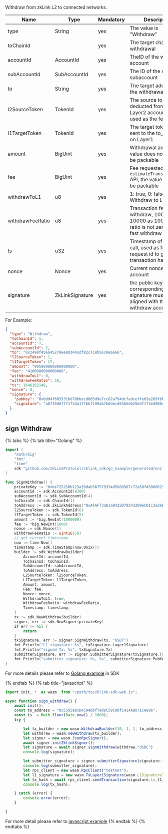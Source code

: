 Withdraw from zkLink L2 to connected networks.

| Name             | Type            | Mandatory | Description                                                                                           |
|------------------|-----------------|-----------|-------------------------------------------------------------------------------------------------------|
| type             | String          | yes       | The value is "Withdraw"                                                                               |
| toChainId        |                 | yes       | The target chain of the withdrawal                                                                    |
| accountId        | AccountId       | yes       | TheID of the withdraw account                                                                         |
| subAccountId     | SubAccountId    | yes       | The ID of the withdraw subaccount                                                                     |
| to               | String          | yes       | The target address of the withdrawal                                                                  |
| l2SourceToken    | TokenId         | yes       | The source token to be deducted from the Layer2 account and used as the fee token                     |
| l1TargetToken    | TokenId         | yes       | The target token to be sent to the to_address on Layer1                                               |
| amount           | BigUint         | yes       | Withdrawal amount, the value does not have to be packable                                             |
| fee              | BigUint         | yes       | Fee requested via <code>estimateTransactionFee</code> API, the value should be packable               |
| withdrawToL1     | u8              | yes       | 1: true, 0: false. Withdraw to L1 or not                                                              |
| withdrawFeeRatio | u8              | yes       | Transaction fee for fast withdraw, 100 as 1%, 10000 as 100%, If ratio is not zero means fast withdraw |
| ts               | u32             | yes       | Timestamp of the API call, used as front-end request id to generate transaction hash                  |
| nonce            | Nonce           | yes       | Current nonce of the account                                                                          |
| signature        | ZkLinkSignature | yes       | the public key hash corresponding to the signature must be aligned with the withdraw account          |

For Example:
```json
{
  "type": "Withdraw",
  "toChainId": 1,
  "accountId": 7,
  "subAccountId": 2,
  "to": "0x3498f456645270ee003441df82c718b56c0e6666",
  "l2SourceToken": 1,
  "l1TargetToken": 17,
  "amount": "995900000000000000",
  "fee": "4100000000000000",
  "withdrawToL1": 0,
  "withdrawFeeRatio": 50,
  "ts": 1646102148,
  "nonce": 0,
  "signature": {
    "pubKey": "0x0dd4f603531bd78bbecd005d9e7cc62a794dcfadceffe03e269fbb6b72e9c724",
    "signature": "a8719d0f771f34a177bbf199ab7b0decd03b5db29edf173ed980d19c7864c5a3761111620ab1982ef1bb7459d5a919727e51b895799e2706ddd5a5328146eb01"
  }
}
```

## sign Withdraw

{% tabs %}
{% tab title="Golang" %}
```go
import (
	"math/big"
	"fmt"
	"time"
	sdk "github.com/zkLinkProtocol/zklink_sdk/go_example/generated/uniffi/zklink_sdk"
)

func SignWithdraw() {
    privateKey := "0xbe725250b123a39dab5b7579334d5888987c72a58f4508062545fe6e08ca94f4"
	accountId := sdk.AccountId(8300)
	subAccountId := sdk.SubAccountId(4)
	toChainId := sdk.ChainId(1)
    toAddress := sdk.ZkLinkAddress("0xAFAFf3aD1a0425D792432D9eCD1c3e26Ef2C42E9")
    l2SourceToken := sdk.TokenId(6)
    l1TargetToken := sdk.TokenId(5)
	amount := *big.NewInt(1000000)
	fee := *big.NewInt(1000)
	nonce := sdk.Nonce(1)
	withdrawFeeRatio := uint16(50)
    // get current timestamp
    now := time.Now()
    timestamp := sdk.TimeStamp(now.Unix())
    builder := sdk.WithdrawBuilder{
        AccountId: accountId,
        ToChainId: toChainId,
        SubAccountId: subAccountId,
        ToAddress: toAddress,
        L2SourceToken: l2SourceToken,
        L1TargetToken: l1TargetToken,
        Amount: amount,
        Fee: fee,
        Nonce: nonce,
        WithdrawToL1: true,
        WithdrawFeeRatio: withdrawFeeRatio,
        Timestamp: timestamp,
    }
    tx := sdk.NewWithdraw(builder)
    signer, err := sdk.NewSigner(privateKey)
    if err != nil {
        return
    }
    txSignature, err := signer.SignWithdraw(tx, "USDT")
    fmt.Println("L1 signature: %s", txSignature.Layer1Signature)
    fmt.Println("signed Tx: %s", txSignature.Tx)
    submitterSignature, err := signer.SubmitterSignature(txSignature.Tx)
    fmt.Println("submitter signature: %s, %s", submitterSignature.PubKey, submitterSignature.Signature)
}
```
For more details please refer to [Golang example](https://github.com/zkLinkProtocol/zklink_sdk/tree/main/examples/Golang) in SDK

{% endtab %}
{% tab title="javascript" %}
```javascript
import init, *  as wasm  from "/path/to/zklink-sdk-web.js";

async function sign_withdraw() {
    await init();
    const to_address = "0x5505a8cD4594Dbf79d8C59C0Df1414AB871CA896";
    const ts  = Math.floor(Date.now() / 1000);
    try {

        let tx_builder = new wasm.WithdrawBuilder(10, 1, 1, to_address,18, "100000000000000", false,10,18,"10000000000000000", 1,ts);
        let withdraw = wasm.newWithdraw(tx_builder);
        let signer = new wasm.JsonRpcSigner();
        await signer.initZklinkSigner();
        let signature = await signer.signWithdraw(withdraw,"USDC")
        console.log(signature);

        let submitter_signature = signer.submitterSignature(signature.tx);
        console.log(submitter_signature);
        let rpc_client = new wasm.RpcClient("testnet");
        let l1_signature = new wasm.TxLayer1Signature(wasm.L1SignatureType.Eth,signature.eth_signature);
        let tx_hash = await rpc_client.sendTransaction(signature.tx,l1_signature,submitter_signature);
        console.log(tx_hash);

    } catch (error) {
        console.error(error);
    }

}
```
For more detail please refer to [javascript example](https://github.com/zkLinkProtocol/zklink_sdk/tree/main/examples/Javascript)
{% endtab %}
{% endtabs %}
